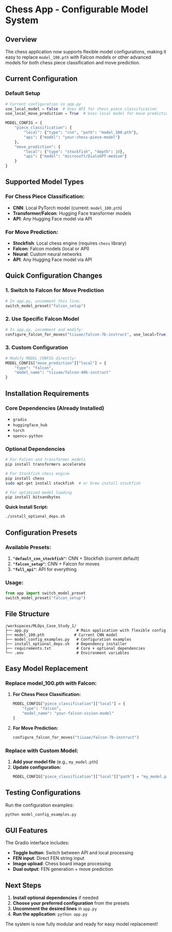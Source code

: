 # Chess App - Configurable Model System

## Overview

The chess application now supports flexible model configurations, making it easy to replace `model_100.pth` with Falcon models or other advanced models for both chess piece classification and move prediction.

## Current Configuration

### Default Setup
```python
# Current configuration in app.py
use_local_model = False  # Uses API for chess piece classification
use_local_move_prediction = True  # Uses local model for move prediction

MODEL_CONFIG = {
    "piece_classification": {
        "local": {"type": "cnn", "path": "model_100.pth"},
        "api": {"model": "your-chess-piece-model"}
    },
    "move_prediction": {
        "local": {"type": "stockfish", "depth": 10},
        "api": {"model": "microsoft/DialoGPT-medium"}
    }
}
```

## Supported Model Types

### For Chess Piece Classification:
- **CNN**: Local PyTorch model (current: `model_100.pth`)
- **Transformer/Falcon**: Hugging Face transformer models
- **API**: Any Hugging Face model via API

### For Move Prediction:
- **Stockfish**: Local chess engine (requires `chess` library)
- **Falcon**: Falcon models (local or API)
- **Neural**: Custom neural networks
- **API**: Any Hugging Face model via API

## Quick Configuration Changes

### 1. Switch to Falcon for Move Prediction
```python
# In app.py, uncomment this line:
switch_model_preset("falcon_setup")
```

### 2. Use Specific Falcon Model
```python
# In app.py, uncomment and modify:
configure_falcon_for_moves("tiiuae/falcon-7b-instruct", use_local=True)
```

### 3. Custom Configuration
```python
# Modify MODEL_CONFIG directly:
MODEL_CONFIG["move_prediction"]["local"] = {
    "type": "falcon",
    "model_name": "tiiuae/falcon-40b-instruct"
}
```

## Installation Requirements

### Core Dependencies (Already Installed)
- `gradio`
- `huggingface_hub`
- `torch`
- `opencv-python`

### Optional Dependencies
```bash
# For Falcon and transformer models
pip install transformers accelerate

# For Stockfish chess engine
pip install chess
sudo apt-get install stockfish  # or brew install stockfish

# For optimized model loading
pip install bitsandbytes
```

**Quick Install Script:**
```bash
./install_optional_deps.sh
```

## Configuration Presets

### Available Presets:
1. **`"default_cnn_stockfish"`**: CNN + Stockfish (current default)
2. **`"falcon_setup"`**: CNN + Falcon for moves
3. **`"full_api"`**: API for everything

### Usage:
```python
from app import switch_model_preset
switch_model_preset("falcon_setup")
```

## File Structure

```
/workspaces/MLOps_Case_Study_1/
├── app.py                     # Main application with flexible config
├── model_100.pth             # Current CNN model
├── model_config_examples.py   # Configuration examples
├── install_optional_deps.sh   # Dependency installer
├── requirements.txt           # Core + optional dependencies
└── .env                       # Environment variables
```

## Easy Model Replacement

### Replace model_100.pth with Falcon:

1. **For Chess Piece Classification:**
   ```python
   MODEL_CONFIG["piece_classification"]["local"] = {
       "type": "falcon",
       "model_name": "your-falcon-vision-model"
   }
   ```

2. **For Move Prediction:**
   ```python
   configure_falcon_for_moves("tiiuae/falcon-7b-instruct")
   ```

### Replace with Custom Model:

1. **Add your model file** (e.g., `my_model.pth`)
2. **Update configuration:**
   ```python
   MODEL_CONFIG["piece_classification"]["local"]["path"] = "my_model.pth"
   ```

## Testing Configurations

Run the configuration examples:
```bash
python model_config_examples.py
```

## GUI Features

The Gradio interface includes:
- **Toggle button**: Switch between API and local processing
- **FEN input**: Direct FEN string input
- **Image upload**: Chess board image processing
- **Dual output**: FEN generation + move prediction

## Next Steps

1. **Install optional dependencies** if needed
2. **Choose your preferred configuration** from the presets
3. **Uncomment the desired lines** in `app.py`
4. **Run the application**: `python app.py`

The system is now fully modular and ready for easy model replacement!

